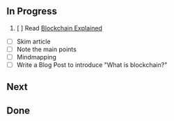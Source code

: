 ## In Progress

1. [ ] Read [Blockchain Explained](https://www.investopedia.com/terms/b/blockchain.asp)

- [ ] Skim article
- [ ] Note the main points
- [ ] Mindmapping
- [ ] Write a Blog Post to introduce "What is blockchain?"

## Next

## Done
